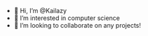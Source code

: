 - 👋 Hi, I’m @Kailazy
- 👀 I’m interested in computer science
- 💞️ I’m looking to collaborate on any projects!
